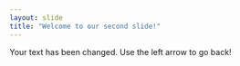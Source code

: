 ```yaml
---
layout: slide
title: "Welcome to our second slide!"
---
```

Your text has been changed.
Use the left arrow to go back!
